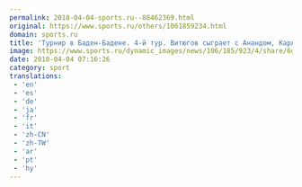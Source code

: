 ```yaml
---
permalink: 2018-04-04-sports.ru--88462369.html
original: https://www.sports.ru/others/1061859234.html
domain: sports.ru
title: 'Турнир в Баден-Бадене. 4-й тур. Витюгов сыграет с Анандом, Карлсен против Вашье-Лаграва, другие партии'
image: https://www.sports.ru/dynamic_images/news/106/185/923/4/share/6dcb22.png
date: 2018-04-04 07:16:26
category: sport
translations: 
 - 'en'
 - 'es'
 - 'de'
 - 'ja'
 - 'fr'
 - 'it'
 - 'zh-CN'
 - 'zh-TW'
 - 'ar'
 - 'pt'
 - 'hy'
---
```


